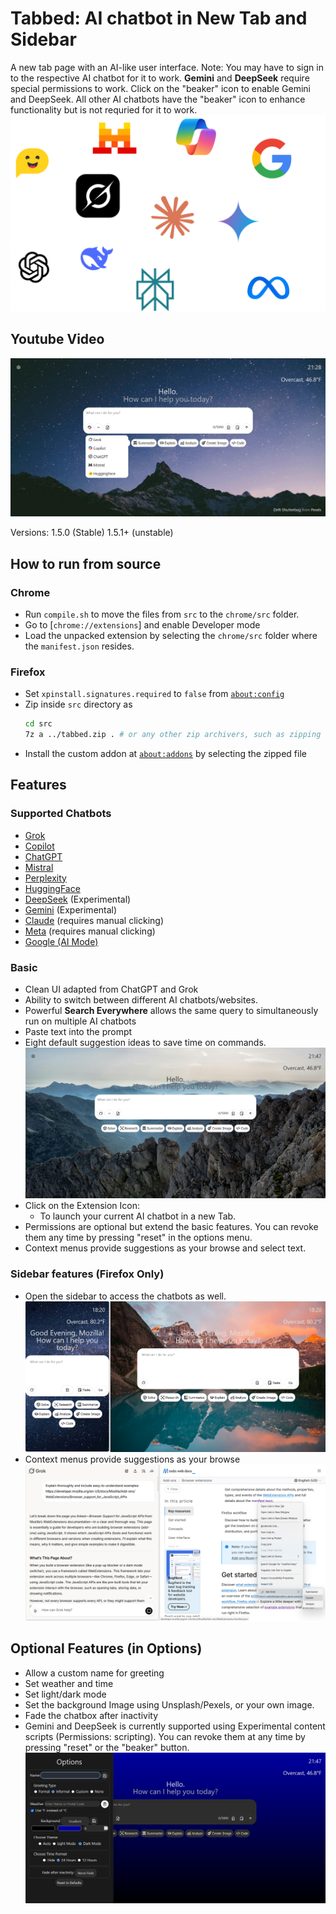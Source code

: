 # Tabbed: AI chatbot in New Tab and Sidebar

A new tab page with an AI-like user interface. Note: You may have to sign in to the respective AI chatbot for it to work. **Gemini** and **DeepSeek** require special permissions to work. Click on the "beaker" icon to enable Gemini and DeepSeek. All other AI chatbots have the "beaker" icon to enhance functionality but is not requried for it to work.
![Promo](./samples/Promo.png)
## Youtube Video
[![Sample 1](./samples/Sample_1.png)](https://www.youtube.com/watch?v=PDgovF1dNBg)

Versions: 1.5.0 (Stable) 1.5.1+ (unstable)
## How to run from source

### Chrome

- Run `compile.sh` to move the files from `src` to the `chrome/src` folder.
- Go to [`chrome://extensions`] and enable Developer mode
- Load the unpacked extension by selecting the `chrome/src` folder where the `manifest.json` resides.

### Firefox

- Set `xpinstall.signatures.required` to `false` from [`about:config`](about:config)
- Zip inside `src` directory as
  ```sh
  cd src
  7z a ../tabbed.zip . # or any other zip archivers, such as zipping from File Explorer
  ```
- Install the custom addon at [`about:addons`](about:addons) by selecting the zipped file

## Features

### Supported Chatbots

- [Grok](https://grok.com)
- [Copilot](https://copilot.microsoft.com)
- [ChatGPT](https:///chatgpt.com)
- [Mistral](https://mistral.ai)
- [Perplexity](https://perplexity.ai)
- [HuggingFace](https://huggingface.co/chat/)
- [DeepSeek](https://chat.deepseek.com/) (Experimental)
- [Gemini](https://gemini.google.com/app) (Experimental)
- [Claude](https://claude.ai/new) (requires manual clicking)
- [Meta](https://meta.ai) (requires manual clicking)
- [Google (AI Mode)](https://google.com)

### Basic

- Clean UI adapted from ChatGPT and Grok
- Ability to switch between different AI chatbots/websites.
- Powerful **Search Everywhere** allows the same query to simultaneously run on multiple AI chatbots
- Paste text into the prompt
- Eight default suggestion ideas to save time on commands.
  ![Sample 3](./samples/Sample_3.png)
- Click on the Extension Icon:
  - To launch your current AI chatbot in a new Tab.
- Permissions are optional but extend the basic features. You can revoke them any time by pressing "reset" in the options menu.
- Context menus provide suggestions as your browse and select text.

### Sidebar features (Firefox Only)

- Open the sidebar to access the chatbots as well.
  ![Sample 4](./samples/Sample_4.png)
- Context menus provide suggestions as your browse
  ![Sample 5](./samples/Sample_5.png)

## Optional Features (in Options)

- Allow a custom name for greeting
- Set weather and time
- Set light/dark mode
- Set the background Image using Unsplash/Pexels, or your own image.
- Fade the chatbox after inactivity
- Gemini and DeepSeek is currently supported using Experimental content scripts (Permissions: scripting). You can revoke them at any time by pressing "reset" or the "beaker" button.
  ![Sample 1](./samples/Sample_2.png)
